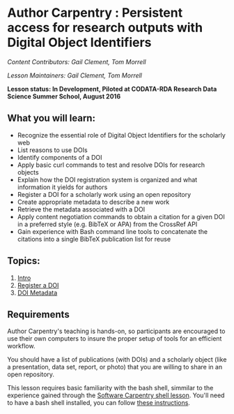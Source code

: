 Author Carpentry : Persistent access for research outputs with Digital Object Identifiers
=======

*Content Contributors: Gail Clement, Tom Morrell*

*Lesson Maintainers: Gail Clement, Tom Morrell*

**Lesson status: In Development, Piloted at CODATA-RDA Research Data Science
Summer School, August 2016**

## What you will learn:

* Recognize the essential role of Digital Object Identifiers for the scholarly web
* List reasons to use DOIs 
* Identify components of a DOI
* Apply basic curl commands to test and resolve DOIs for research objects
* Explain how the DOI registration system is organized and what information it yields for authors
* Register a DOI for a scholarly work using an open repository
* Create appropriate metadata to describe a new work
* Retrieve the metadata associated with a DOI
* Apply content negotiation commands to obtain a citation for a given DOI in a preferred style (e.g. BibTeX  or APA) from the CrossRef API 
* Gain experience with Bash command line tools to concatenate the citations into a single BibTeX publication list for reuse

## Topics:

1. [Intro](00-intro-dois.html)
2. [Register a DOI](01-register-doi.html)
3. [DOI Metadata](02-doi-metadata.html)

## Requirements

Author Carpentry's teaching is hands-on, so participants are encouraged to use
their own computers to insure the proper setup of tools for an efficient
workflow.

You should have a list of publications (with DOIs) and a scholarly object (like
a presentation, data set, report, or photo) that you are willing to share in an
open repository.

This lesson requires basic familiarity with the bash shell, simmilar to the
experience gained through the 
[Software Carpentry shell lesson](http://swcarpentry.github.io/shell-novice/).
You'll need to have a bash shell installed, you can follow 
[these instructions](https://swcarpentry.github.io/workshop-template/#setup).
